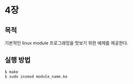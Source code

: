 # 4장
## 목적
 기본적인 linux module 프로그래밍을 맛보기 위한 예제를 제공한다.

## 실행 방법
```sh
$ make
$ sudo insmod module_name.ko
```
